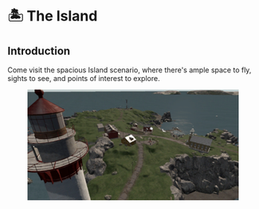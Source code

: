 # 🏝️ The Island

## Introduction

Come visit the spacious Island scenario, where there's ample space to fly, sights to see, and points of interest to explore.

<figure><img src="../../.gitbook/assets/image (62).png" alt=""><figcaption></figcaption></figure>
